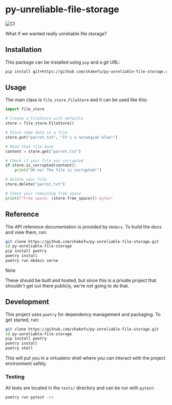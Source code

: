 # py-unreliable-file-storage

![CI](https://github.com/shakefu/py-unreliable-file-storage/actions/workflows/ci.yaml/badge.svg)

What if we wanted really unreliable file storage?

## Installation

This package can be installed using `pip` and a git URL:

```bash
pip install git+https://github.com/shakefu/py-unreliable-file-storage.git
```

## Usage

The main class is `file_store.FileStore` and it can be used like this:

```python
import file_store

# Create a FileStore with defaults
store = file_store.FileStore()

# Store some data in a file
store.put("parrot.txt", "It's a norwegian blue!")

# Read that file back
content = store.get("parrot.txt")

# Check if your file was corrupted
if store.is_corrupted(content):
    print("Oh no! The file is corrupted!")

# Delete your file
store.delete("parrot.txt")

# Check your remaining free space
print(f"Free space: {store.free_space()} bytes"

```

## Reference

The API reference documentation is provided by `mkdocs`. To build the docs and view them, run:

```bash
git clone https://github.com/shakefu/py-unreliable-file-storage.git
cd py-unreliable-file-storage
pip install poetry
poetry install
poetry run mkdocs serve
```

> [!NOTE]
> These should be built and hosted, but since this is a private project that
> shouldn't get out there publicly, we're not going to do that.

## Development

This project uses `poetry` for dependency management and packaging. To get started, run:

```bash
git clone https://github.com/shakefu/py-unreliable-file-storage.git
cd py-unreliable-file-storage
pip install poetry
poetry install
poetry shell
```

This will put you in a virtualenv shell where you can interact with the project
environment safely.

### Testing

All tests are located in the `tests/` directory and can be run with `pytest`:

```bash
poetry run pytest -vv
```
